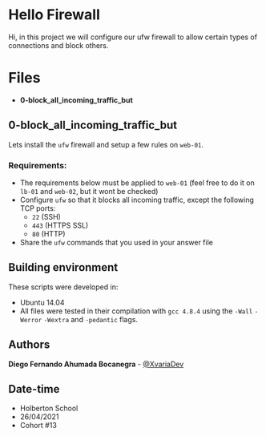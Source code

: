 # Hello Firewall

Hi, in this project we will configure our ufw firewall to allow certain types of connections and block others.

# Files
- **0-block_all_incoming_traffic_but**

## 0-block_all_incoming_traffic_but

Lets install the `ufw` firewall and setup a few rules on `web-01`.

### Requirements:

-   The requirements below must be applied to `web-01` (feel free to do it on `lb-01` and `web-02`, but it wont be checked)
-   Configure `ufw` so that it blocks all incoming traffic, except the following TCP ports:
    -   `22` (SSH)
    -   `443` (HTTPS SSL)
    -   `80` (HTTP)
-   Share the `ufw` commands that you used in your answer file

## Building environment

These scripts were developed in:

-   Ubuntu 14.04
-   All files were tested in their compilation with `gcc 4.8.4` using the `-Wall` `-Werror` `-Wextra` and `-pedantic` flags.

## Authors
**Diego Fernando Ahumada Bocanegra** - [@XvariaDev](https://twitter.com/XvariaDev)

## Date-time
-   Holberton School
-   26/04/2021
-   Cohort #13